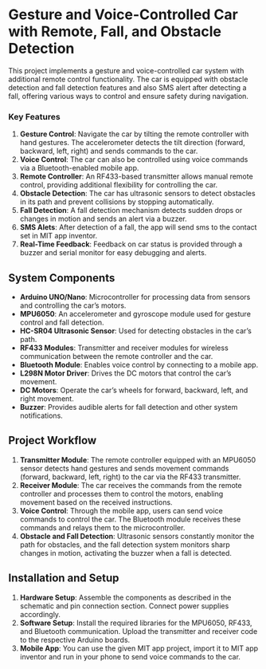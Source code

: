 # Gesture and Voice-Controlled Car with Remote, Fall, and Obstacle Detection

This project implements a gesture and voice-controlled car system with additional remote control functionality. The car is equipped with obstacle detection and fall detection features and also SMS alert after detecting a fall, offering various ways to control and ensure safety during navigation.



### Key Features
1. **Gesture Control**: Navigate the car by tilting the remote controller with hand gestures. The accelerometer detects the tilt direction (forward, backward, left, right) and sends commands to the car.
2. **Voice Control**: The car can also be controlled using voice commands via a Bluetooth-enabled mobile app.
3. **Remote Controller**: An RF433-based transmitter allows manual remote control, providing additional flexibility for controlling the car.
4. **Obstacle Detection**: The car has ultrasonic sensors to detect obstacles in its path and prevent collisions by stopping automatically.
5. **Fall Detection**: A fall detection mechanism detects sudden drops or changes in motion and sends an alert via a buzzer.
6. **SMS Alets**: After detection of a fall, the app will send sms to the contact set in MIT app inventor.  
7. **Real-Time Feedback**: Feedback on car status is provided through a buzzer and serial monitor for easy debugging and alerts.

## System Components
- **Arduino UNO/Nano**: Microcontroller for processing data from sensors and controlling the car’s motors.
- **MPU6050**: An accelerometer and gyroscope module used for gesture control and fall detection.
- **HC-SR04 Ultrasonic Sensor**: Used for detecting obstacles in the car’s path.
- **RF433 Modules**: Transmitter and receiver modules for wireless communication between the remote controller and the car.
- **Bluetooth Module**: Enables voice control by connecting to a mobile app.
- **L298N Motor Driver**: Drives the DC motors that control the car’s movement.
- **DC Motors**: Operate the car’s wheels for forward, backward, left, and right movement.
- **Buzzer**: Provides audible alerts for fall detection and other system notifications.

## Project Workflow
1. **Transmitter Module**: The remote controller equipped with an MPU6050 sensor detects hand gestures and sends movement commands (forward, backward, left, right) to the car via the RF433 transmitter.
2. **Receiver Module**: The car receives the commands from the remote controller and processes them to control the motors, enabling movement based on the received instructions.
3. **Voice Control**: Through the mobile app, users can send voice commands to control the car. The Bluetooth module receives these commands and relays them to the microcontroller.
4. **Obstacle and Fall Detection**: Ultrasonic sensors constantly monitor the path for obstacles, and the fall detection system monitors sharp changes in motion, activating the buzzer when a fall is detected.


## Installation and Setup
1. **Hardware Setup**: Assemble the components as described in the schematic and pin connection section. Connect power supplies accordingly.
2. **Software Setup**: Install the required libraries for the MPU6050, RF433, and Bluetooth communication. Upload the transmitter and receiver code to the respective Arduino boards.
3. **Mobile App**: You can use the given MIT app project, import it to MIT app inventor and run in your phone to send voice commands to the car.




